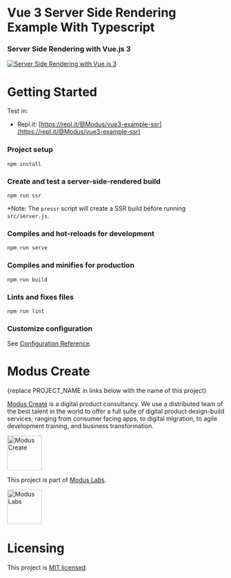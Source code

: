# Vue 3 Server Side Rendering Example With Typescript

### Server Side Rendering with Vue.js 3

[![Server Side Rendering with Vue.js 3](https://img.youtube.com/vi/XJfaAkvLXyU/0.jpg)](https://youtu.be/XJfaAkvLXyU)

# Getting Started

Test in:

- Repl.it: [https://repl.it/@Modus/vue3-example-ssr](https://repl.it/@Modus/vue3-example-ssr)

### Project setup

```
npm install
```

### Create and test a server-side-rendered build

```
npm run ssr
```

\*Note: The `pressr` script will create a SSR build before running `src/server.js`.

### Compiles and hot-reloads for development

```
npm run serve
```

### Compiles and minifies for production

```
npm run build
```

### Lints and fixes files

```
npm run lint
```

### Customize configuration

See [Configuration Reference](https://cli.vuejs.org/config/).

# Modus Create

{replace PROJECT_NAME in links below with the name of this project}

[Modus Create](https://moduscreate.com) is a digital product consultancy. We use a distributed team of the best talent in the world to offer a full suite of digital product design-build services; ranging from consumer facing apps, to digital migration, to agile development training, and business transformation.

<a href="https://moduscreate.com/?utm_source=labs&utm_medium=github&utm_campaign=PROJECT_NAME"><img src="https://res.cloudinary.com/modus-labs/image/upload/h_80/v1533109874/modus/logo-long-black.svg" height="80" alt="Modus Create"/></a>
<br />

This project is part of [Modus Labs](https://labs.moduscreate.com/?utm_source=labs&utm_medium=github&utm_campaign=PROJECT_NAME).

<a href="https://labs.moduscreate.com/?utm_source=labs&utm_medium=github&utm_campaign=PROJECT_NAME"><img src="https://res.cloudinary.com/modus-labs/image/upload/h_80/v1531492623/labs/logo-black.svg" height="80" alt="Modus Labs"/></a>

# Licensing

This project is [MIT licensed](./LICENSE).
